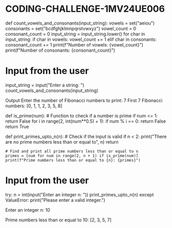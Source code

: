 # CODING-CHALLENGE-1MV24UE006
def count_vowels_and_consonants(input_string):
    vowels = set("aeiou")
    consonants = set("bcdfghjklmnpqrstvwxyz")
    vowel_count = 0
    consonant_count = 0
    input_string = input_string.lower()
    for char in input_string:
        if char in vowels:
            vowel_count += 1
        elif char in consonants:
            consonant_count += 1
    print(f"Number of vowels: {vowel_count}")
    print(f"Number of consonants: {consonant_count}")

# Input from the user
input_string = input("Enter a string: ")
count_vowels_and_consonants(input_string)

Output 
Enter the number of Fibonacci numbers to print: 7
First 7 Fibonacci numbers: [0, 1, 1, 2, 3, 5, 8]

def is_prime(num):
    # Function to check if a number is prime
    if num <= 1:
        return False
    for i in range(2, int(num**0.5) + 1):
        if num % i == 0:
            return False
    return True

def print_primes_upto_n(n):
    # Check if the input is valid
    if n < 2:
        print("There are no prime numbers less than or equal to", n)
        return
    
    # Find and print all prime numbers less than or equal to n
    primes = [num for num in range(2, n + 1) if is_prime(num)]
    print(f"Prime numbers less than or equal to {n}: {primes}")

# Input from the user
try:
    n = int(input("Enter an integer n: "))
    print_primes_upto_n(n)
except ValueError:
    print("Please enter a valid integer.")

Enter an integer n: 10

Prime numbers less than or equal to 10: [2, 3, 5, 7]